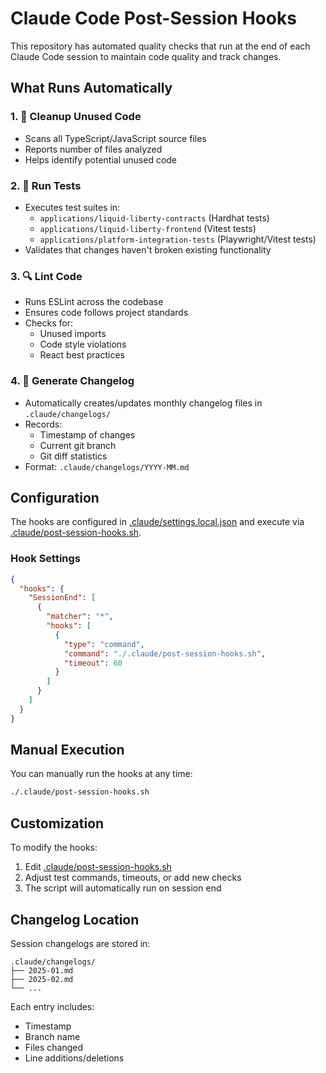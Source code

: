 # Claude Code Post-Session Hooks

This repository has automated quality checks that run at the end of each Claude Code session to maintain code quality and track changes.

## What Runs Automatically

### 1. 🧹 Cleanup Unused Code
- Scans all TypeScript/JavaScript source files
- Reports number of files analyzed
- Helps identify potential unused code

### 2. 🧪 Run Tests
- Executes test suites in:
  - `applications/liquid-liberty-contracts` (Hardhat tests)
  - `applications/liquid-liberty-frontend` (Vitest tests)
  - `applications/platform-integration-tests` (Playwright/Vitest tests)
- Validates that changes haven't broken existing functionality

### 3. 🔍 Lint Code
- Runs ESLint across the codebase
- Ensures code follows project standards
- Checks for:
  - Unused imports
  - Code style violations
  - React best practices

### 4. 📝 Generate Changelog
- Automatically creates/updates monthly changelog files in `.claude/changelogs/`
- Records:
  - Timestamp of changes
  - Current git branch
  - Git diff statistics
- Format: `.claude/changelogs/YYYY-MM.md`

## Configuration

The hooks are configured in [.claude/settings.local.json](settings.local.json) and execute via [.claude/post-session-hooks.sh](post-session-hooks.sh).

### Hook Settings

```json
{
  "hooks": {
    "SessionEnd": [
      {
        "matcher": "*",
        "hooks": [
          {
            "type": "command",
            "command": "./.claude/post-session-hooks.sh",
            "timeout": 60
          }
        ]
      }
    ]
  }
}
```

## Manual Execution

You can manually run the hooks at any time:

```bash
./.claude/post-session-hooks.sh
```

## Customization

To modify the hooks:

1. Edit [.claude/post-session-hooks.sh](post-session-hooks.sh)
2. Adjust test commands, timeouts, or add new checks
3. The script will automatically run on session end

## Changelog Location

Session changelogs are stored in:
```
.claude/changelogs/
├── 2025-01.md
├── 2025-02.md
└── ...
```

Each entry includes:
- Timestamp
- Branch name
- Files changed
- Line additions/deletions

